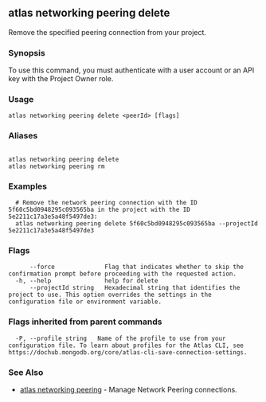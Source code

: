 ## atlas networking peering delete

Remove the specified peering connection from your project.


### Synopsis

To use this command, you must authenticate with a user account or an API key with the Project Owner role.


### Usage
```
atlas networking peering delete <peerId> [flags]
```

### Aliases
```

atlas networking peering delete
atlas networking peering rm
```

### Examples

```
  # Remove the network peering connection with the ID 5f60c5bd0948295c093565ba in the project with the ID 5e2211c17a3e5a48f5497de3:
  atlas networking peering delete 5f60c5bd0948295c093565ba --projectId 5e2211c17a3e5a48f5497de3
```


### Flags

```
      --force              Flag that indicates whether to skip the confirmation prompt before proceeding with the requested action.
  -h, --help               help for delete
      --projectId string   Hexadecimal string that identifies the project to use. This option overrides the settings in the configuration file or environment variable.

```


### Flags inherited from parent commands

```
  -P, --profile string   Name of the profile to use from your configuration file. To learn about profiles for the Atlas CLI, see https://dochub.mongodb.org/core/atlas-cli-save-connection-settings.

```

### See Also


* [atlas networking peering](atlas_networking_peering.md)	- Manage Network Peering connections.



